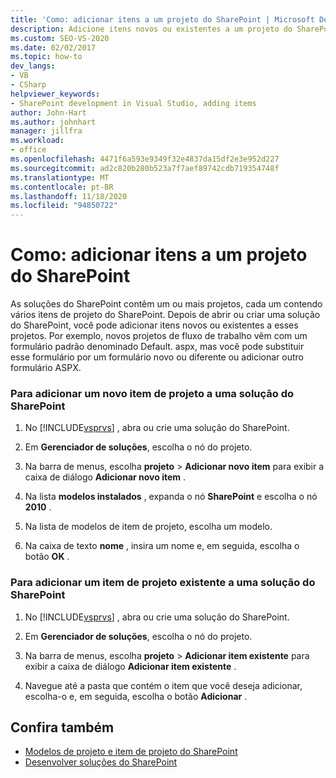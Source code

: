 ```yaml
---
title: 'Como: adicionar itens a um projeto do SharePoint | Microsoft Docs'
description: Adicione itens novos ou existentes a um projeto do SharePoint no Visual Studio depois de abrir ou criar uma solução do SharePoint.
ms.custom: SEO-VS-2020
ms.date: 02/02/2017
ms.topic: how-to
dev_langs:
- VB
- CSharp
helpviewer_keywords:
- SharePoint development in Visual Studio, adding items
author: John-Hart
ms.author: johnhart
manager: jillfra
ms.workload:
- office
ms.openlocfilehash: 4471f6a593e9349f32e4837da15df2e3e952d227
ms.sourcegitcommit: ad2c820b280b523a7f7aef89742cdb719354748f
ms.translationtype: MT
ms.contentlocale: pt-BR
ms.lasthandoff: 11/18/2020
ms.locfileid: "94850722"
---
```

# <a name="how-to-add-items-to-a-sharepoint-project"></a>Como: adicionar itens a um projeto do SharePoint
  As soluções do SharePoint contêm um ou mais projetos, cada um contendo vários itens de projeto do SharePoint. Depois de abrir ou criar uma solução do SharePoint, você pode adicionar itens novos ou existentes a esses projetos. Por exemplo, novos projetos de fluxo de trabalho vêm com um formulário padrão denominado Default. aspx, mas você pode substituir esse formulário por um formulário novo ou diferente ou adicionar outro formulário ASPX.

### <a name="to-add-a-new-project-item-to-a-sharepoint-solution"></a>Para adicionar um novo item de projeto a uma solução do SharePoint

1. No [!INCLUDE[vsprvs](../sharepoint/includes/vsprvs-md.md)] , abra ou crie uma solução do SharePoint.

2. Em **Gerenciador de soluções**, escolha o nó do projeto.

3. Na barra de menus, escolha **projeto**  >  **Adicionar novo item** para exibir a caixa de diálogo **Adicionar novo item** .

4. Na lista **modelos instalados** , expanda o nó **SharePoint** e escolha o nó **2010** .

5. Na lista de modelos de item de projeto, escolha um modelo.

6. Na caixa de texto **nome** , insira um nome e, em seguida, escolha o botão **OK** .

### <a name="to-add-an-existing-project-item-to-a-sharepoint-solution"></a>Para adicionar um item de projeto existente a uma solução do SharePoint

1. No [!INCLUDE[vsprvs](../sharepoint/includes/vsprvs-md.md)] , abra ou crie uma solução do SharePoint.

2. Em **Gerenciador de soluções**, escolha o nó do projeto.

3. Na barra de menus, escolha **projeto**  >  **Adicionar item existente** para exibir a caixa de diálogo **Adicionar item existente** .

4. Navegue até a pasta que contém o item que você deseja adicionar, escolha-o e, em seguida, escolha o botão **Adicionar** .

## <a name="see-also"></a>Confira também
- [Modelos de projeto e item de projeto do SharePoint](../sharepoint/sharepoint-project-and-project-item-templates.md)
- [Desenvolver soluções do SharePoint](../sharepoint/developing-sharepoint-solutions.md)
